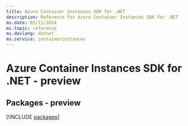 ```yaml
---
title: Azure Container Instances SDK for .NET
description: Reference for Azure Container Instances SDK for .NET
ms.date: 03/11/2024
ms.topic: reference
ms.devlang: dotnet
ms.service: containerinstances
---
```

# Azure Container Instances SDK for .NET - preview
## Packages - preview
[!INCLUDE [packages](container-instances-index.md)]
